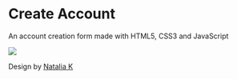 # Create Account
An account creation form made with HTML5, CSS3 and JavaScript

<img src="https://i.pinimg.com/originals/c3/5d/86/c35d8681dc771f11d4c92c6e8f115ec5.png">


 Design by [Natalia K](https://dribbble.com/shots/11879454-Sign-Up-Form/attachments/3504804?mode=media)
